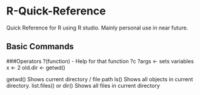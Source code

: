 # R-Quick-Reference
Quick Reference for R using R studio.
Mainly personal use in near future.

## Basic Commands

###Operators
?(function) - Help for that function
  ?c
  ?args
<- sets variables
  x <- 2
  old.dir <- getwd()

getwd() Shows current directory / file path
ls() Shows all objects in current directory.
list.files() or dir() Shows all files in current directory

